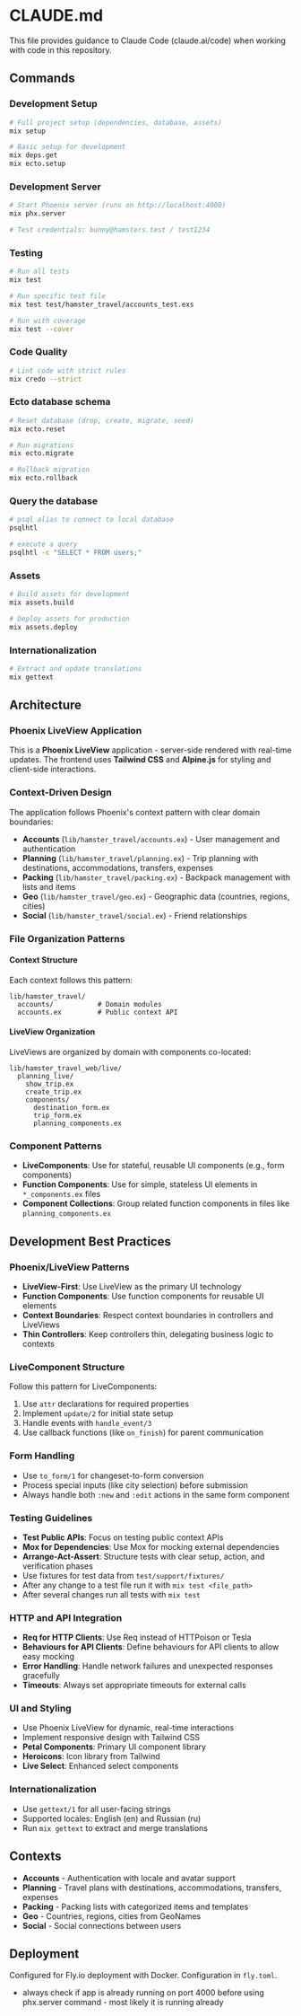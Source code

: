 # CLAUDE.md

This file provides guidance to Claude Code (claude.ai/code) when working with code in this repository.

## Commands

### Development Setup
```bash
# Full project setup (dependencies, database, assets)
mix setup

# Basic setup for development
mix deps.get
mix ecto.setup
```

### Development Server
```bash
# Start Phoenix server (runs on http://localhost:4000)
mix phx.server

# Test credentials: bunny@hamsters.test / test1234
```

### Testing
```bash
# Run all tests
mix test

# Run specific test file
mix test test/hamster_travel/accounts_test.exs

# Run with coverage
mix test --cover
```

### Code Quality
```bash
# Lint code with strict rules
mix credo --strict
```

### Ecto database schema
```bash
# Reset database (drop, create, migrate, seed)
mix ecto.reset

# Run migrations
mix ecto.migrate

# Rollback migration
mix ecto.rollback
```

### Query the database

```bash
# psql alias to connect to local database
psqlhtl

# execute a query
psqlhtl -c "SELECT * FROM users;"
```

### Assets
```bash
# Build assets for development
mix assets.build

# Deploy assets for production
mix assets.deploy
```

### Internationalization
```bash
# Extract and update translations
mix gettext
```

## Architecture

### Phoenix LiveView Application
This is a **Phoenix LiveView** application - server-side rendered with real-time updates. The frontend uses **Tailwind CSS** and **Alpine.js** for styling and client-side interactions.

### Context-Driven Design
The application follows Phoenix's context pattern with clear domain boundaries:

- **Accounts** (`lib/hamster_travel/accounts.ex`) - User management and authentication
- **Planning** (`lib/hamster_travel/planning.ex`) - Trip planning with destinations, accommodations, transfers, expenses
- **Packing** (`lib/hamster_travel/packing.ex`) - Backpack management with lists and items
- **Geo** (`lib/hamster_travel/geo.ex`) - Geographic data (countries, regions, cities)
- **Social** (`lib/hamster_travel/social.ex`) - Friend relationships

### File Organization Patterns

#### Context Structure
Each context follows this pattern:
```
lib/hamster_travel/
  accounts/           # Domain modules
  accounts.ex         # Public context API
```

#### LiveView Organization
LiveViews are organized by domain with components co-located:
```
lib/hamster_travel_web/live/
  planning_live/
    show_trip.ex
    create_trip.ex
    components/
      destination_form.ex
      trip_form.ex
      planning_components.ex
```

### Component Patterns
- **LiveComponents**: Use for stateful, reusable UI components (e.g., form components)
- **Function Components**: Use for simple, stateless UI elements in `*_components.ex` files
- **Component Collections**: Group related function components in files like `planning_components.ex`

## Development Best Practices

### Phoenix/LiveView Patterns
- **LiveView-First**: Use LiveView as the primary UI technology
- **Function Components**: Use function components for reusable UI elements
- **Context Boundaries**: Respect context boundaries in controllers and LiveViews
- **Thin Controllers**: Keep controllers thin, delegating business logic to contexts

### LiveComponent Structure
Follow this pattern for LiveComponents:
1. Use `attr` declarations for required properties
2. Implement `update/2` for initial state setup
3. Handle events with `handle_event/3`
4. Use callback functions (like `on_finish`) for parent communication

### Form Handling
- Use `to_form/1` for changeset-to-form conversion
- Process special inputs (like city selection) before submission
- Always handle both `:new` and `:edit` actions in the same form component

### Testing Guidelines
- **Test Public APIs**: Focus on testing public context APIs
- **Mox for Dependencies**: Use Mox for mocking external dependencies
- **Arrange-Act-Assert**: Structure tests with clear setup, action, and verification phases
- Use fixtures for test data from `test/support/fixtures/`
- After any change to a test file run it with `mix test <file_path>`
- After several changes run all tests with `mix test`

### HTTP and API Integration
- **Req for HTTP Clients**: Use Req instead of HTTPoison or Tesla
- **Behaviours for API Clients**: Define behaviours for API clients to allow easy mocking
- **Error Handling**: Handle network failures and unexpected responses gracefully
- **Timeouts**: Always set appropriate timeouts for external calls

### UI and Styling
- Use Phoenix LiveView for dynamic, real-time interactions
- Implement responsive design with Tailwind CSS
- **Petal Components**: Primary UI component library
- **Heroicons**: Icon library from Tailwind
- **Live Select**: Enhanced select components

### Internationalization
- Use `gettext/1` for all user-facing strings
- Supported locales: English (en) and Russian (ru)
- Run `mix gettext` to extract and merge translations

## Contexts
- **Accounts** - Authentication with locale and avatar support
- **Planning** - Travel plans with destinations, accommodations, transfers, expenses
- **Packing** - Packing lists with categorized items and templates
- **Geo** - Countries, regions, cities from GeoNames
- **Social** - Social connections between users

## Deployment
Configured for Fly.io deployment with Docker. Configuration in `fly.toml`.

- always check if app is already running on port 4000 before using phx.server command - most likely it is running already